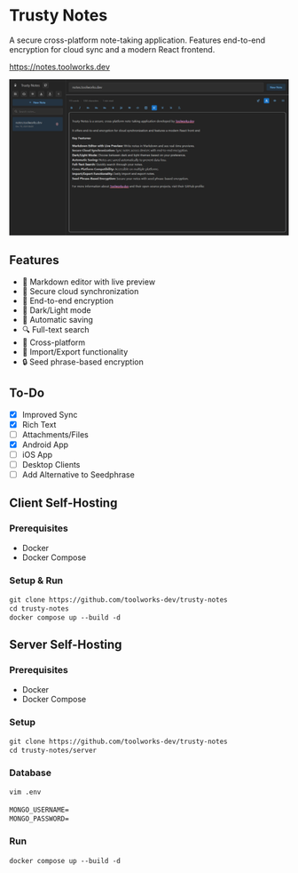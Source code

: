 # Trusty Notes

A secure cross-platform note-taking application. Features end-to-end encryption for cloud sync and a modern React frontend.

https://notes.toolworks.dev

![image](trusty-notes.png)


## Features

- 📝 Markdown editor with live preview
- 🔄 Secure cloud synchronization
- 🔐 End-to-end encryption
- 🌙 Dark/Light mode
- 💾 Automatic saving
- 🔍 Full-text search
- 📱 Cross-platform
- 💾 Import/Export functionality
- 🔒 Seed phrase-based encryption

## To-Do
- [x] Improved Sync
- [x] Rich Text
- [ ] Attachments/Files
- [x] Android App
- [ ] iOS App
- [ ] Desktop Clients
- [ ] Add Alternative to Seedphrase

## Client Self-Hosting

### Prerequisites
- Docker
- Docker Compose

### Setup & Run
```
git clone https://github.com/toolworks-dev/trusty-notes
cd trusty-notes
docker compose up --build -d
```

## Server Self-Hosting

### Prerequisites
- Docker
- Docker Compose

### Setup
```
git clone https://github.com/toolworks-dev/trusty-notes
cd trusty-notes/server
```

### Database
```
vim .env

MONGO_USERNAME=
MONGO_PASSWORD=
```

### Run
```
docker compose up --build -d
```

